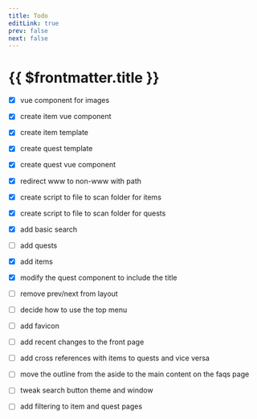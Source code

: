 ```yaml
---
title: Todo
editLink: true
prev: false
next: false
---
```

# {{ $frontmatter.title }}

- [x] vue component for images
- [x] create item vue component
- [x] create item template
- [x] create quest template
- [x] create quest vue component
- [x] redirect www to non-www with path
- [x] create script to file to scan folder for items
- [x] create script to file to scan folder for quests
- [x] add basic search
- [ ] add quests
- [x] add items
- [x] modify the quest component to include the title
- [ ] remove prev/next from layout
- [ ] decide how to use the top menu
- [ ] add favicon
- [ ] add recent changes to the front page
- [ ] add cross references with items to quests and vice versa
- [ ] move the outline from the aside to the main content on the faqs page
- [ ] tweak search button theme and window
- [ ] add filtering to item and quest pages

